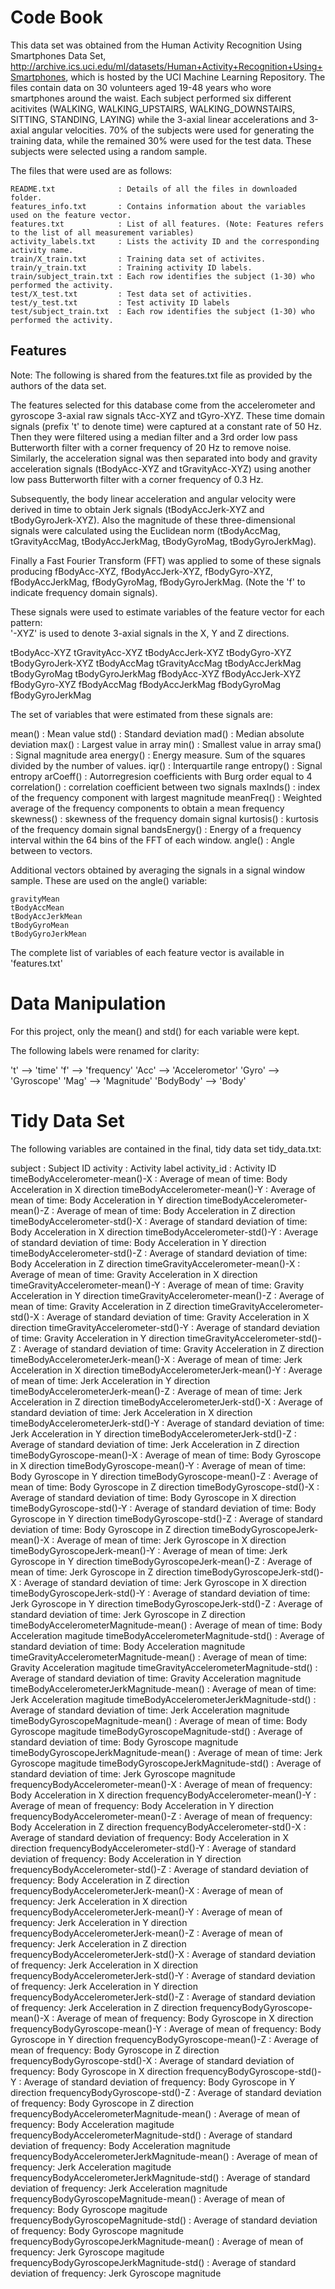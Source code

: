 # Code Book

This data set was obtained from the Human Activity Recognition Using Smartphones Data Set, http://archive.ics.uci.edu/ml/datasets/Human+Activity+Recognition+Using+Smartphones, which is hosted by the UCI Machine Learning Repository. The files contain data on 30 volunteers aged 19-48 years who wore smartphones around the waist. Each subject performed six different acitivites (WALKING, WALKING_UPSTAIRS, WALKING_DOWNSTAIRS, SITTING, STANDING, LAYING) while the 3-axial linear accelerations and 3-axial angular velocities. 70% of the subjects were used for generating the training data, while the remained 30% were used for the test data. These subjects were selected using a random sample.

The files that were used are as follows:

    README.txt              : Details of all the files in downloaded folder.
    features_info.txt       : Contains information about the variables used on the feature vector.
    features.txt            : List of all features. (Note: Features refers to the list of all measurement variables)
    activity_labels.txt     : Lists the activity ID and the corresponding activity name.
    train/X_train.txt       : Training data set of activites.
    train/y_train.txt       : Training activity ID labels.
    train/subject_train.txt : Each row identifies the subject (1-30) who performed the activity.
    test/X_test.txt         : Test data set of activities.
    test/y_test.txt         : Test activity ID labels
    test/subject_train.txt  : Each row identifies the subject (1-30) who performed the activity.

## Features

Note: The following is shared from the features.txt file as provided by the authors of the data set.

The features selected for this database come from the accelerometer and gyroscope 3-axial raw signals tAcc-XYZ and tGyro-XYZ. These time domain signals (prefix 't' to denote time) were captured at a constant rate of 50 Hz. Then they were filtered using a median filter and a 3rd order low pass Butterworth filter with a corner frequency of 20 Hz to remove noise. Similarly, the acceleration signal was then separated into body and gravity acceleration signals (tBodyAcc-XYZ and tGravityAcc-XYZ) using another low pass Butterworth filter with a corner frequency of 0.3 Hz. 

Subsequently, the body linear acceleration and angular velocity were derived in time to obtain Jerk signals (tBodyAccJerk-XYZ and tBodyGyroJerk-XYZ). Also the magnitude of these three-dimensional signals were calculated using the Euclidean norm (tBodyAccMag, tGravityAccMag, tBodyAccJerkMag, tBodyGyroMag, tBodyGyroJerkMag). 

Finally a Fast Fourier Transform (FFT) was applied to some of these signals producing fBodyAcc-XYZ, fBodyAccJerk-XYZ, fBodyGyro-XYZ, fBodyAccJerkMag, fBodyGyroMag, fBodyGyroJerkMag. (Note the 'f' to indicate frequency domain signals). 

These signals were used to estimate variables of the feature vector for each pattern:  
'-XYZ' is used to denote 3-axial signals in the X, Y and Z directions.

tBodyAcc-XYZ
tGravityAcc-XYZ
tBodyAccJerk-XYZ
tBodyGyro-XYZ
tBodyGyroJerk-XYZ
tBodyAccMag
tGravityAccMag
tBodyAccJerkMag
tBodyGyroMag
tBodyGyroJerkMag
fBodyAcc-XYZ
fBodyAccJerk-XYZ
fBodyGyro-XYZ
fBodyAccMag
fBodyAccJerkMag
fBodyGyroMag
fBodyGyroJerkMag

The set of variables that were estimated from these signals are: 

mean()          :   Mean value
std()           :   Standard deviation
mad()           :   Median absolute deviation 
max()           :   Largest value in array
min()           :   Smallest value in array
sma()           :   Signal magnitude area
energy()        :   Energy measure. Sum of the squares divided by the number of values. 
iqr()           :   Interquartile range 
entropy()       :   Signal entropy
arCoeff()       :   Autorregresion coefficients with Burg order equal to 4
correlation()   :   correlation coefficient between two signals
maxInds()       :   index of the frequency component with largest magnitude
meanFreq()      :   Weighted average of the frequency components to obtain a mean frequency
skewness()      :   skewness of the frequency domain signal 
kurtosis()      :   kurtosis of the frequency domain signal 
bandsEnergy()   :   Energy of a frequency interval within the 64 bins of the FFT of each window.
angle()         :   Angle between to vectors.

Additional vectors obtained by averaging the signals in a signal window sample. These are used on the angle() variable:

    gravityMean
    tBodyAccMean
    tBodyAccJerkMean
    tBodyGyroMean
    tBodyGyroJerkMean

The complete list of variables of each feature vector is available in 'features.txt'

# Data Manipulation

For this project, only the mean() and std() for each variable were kept. 

The following labels were renamed for clarity:

't' --> 'time'
'f' --> 'frequency'
'Acc' --> 'Accelerometor'
'Gyro' --> 'Gyroscope'
'Mag' --> 'Magnitude'
'BodyBody' --> 'Body'

# Tidy Data Set

The following variables are contained in the final, tidy data set tidy_data.txt:

subject	:	Subject ID
activity	:	Activity label
activity_id	:	Activity ID
timeBodyAccelerometer-mean()-X	:	Average of mean of time: Body Acceleration in X direction
timeBodyAccelerometer-mean()-Y	:	Average of mean of time: Body Acceleration in Y direction
timeBodyAccelerometer-mean()-Z	:	Average of mean of time: Body Acceleration in Z direction
timeBodyAccelerometer-std()-X	:	Average of standard deviation of time: Body Acceleration in X direction
timeBodyAccelerometer-std()-Y	:	Average of standard deviation of time: Body Acceleration in Y direction
timeBodyAccelerometer-std()-Z	:	Average of standard deviation of time: Body Acceleration in Z direction
timeGravityAccelerometer-mean()-X	:	Average of mean of time: Gravity Acceleration in X direction
timeGravityAccelerometer-mean()-Y	:	Average of mean of time: Gravity Acceleration in Y direction
timeGravityAccelerometer-mean()-Z	:	Average of mean of time: Gravity Acceleration in Z direction
timeGravityAccelerometer-std()-X	:	Average of standard deviation of time: Gravity Acceleration in X direction
timeGravityAccelerometer-std()-Y	:	Average of standard deviation of time: Gravity Acceleration in Y direction
timeGravityAccelerometer-std()-Z	:	Average of standard deviation of time: Gravity Acceleration in Z direction
timeBodyAccelerometerJerk-mean()-X	:	Average of mean of time: Jerk Acceleration in X direction
timeBodyAccelerometerJerk-mean()-Y	:	Average of mean of time: Jerk Acceleration in Y direction
timeBodyAccelerometerJerk-mean()-Z	:	Average of mean of time: Jerk Acceleration in Z direction
timeBodyAccelerometerJerk-std()-X	:	Average of standard deviation of time: Jerk Acceleration in X direction
timeBodyAccelerometerJerk-std()-Y	:	Average of standard deviation of time: Jerk Acceleration in Y direction
timeBodyAccelerometerJerk-std()-Z	:	Average of standard deviation of time: Jerk Acceleration in Z direction
timeBodyGyroscope-mean()-X	:	Average of mean of time: Body Gyroscope in X direction
timeBodyGyroscope-mean()-Y	:	Average of mean of time: Body Gyroscope in Y direction
timeBodyGyroscope-mean()-Z	:	Average of mean of time: Body Gyroscope in Z direction
timeBodyGyroscope-std()-X	:	Average of standard deviation of time: Body Gyroscope in X direction
timeBodyGyroscope-std()-Y	:	Average of standard deviation of time: Body Gyroscope in Y direction
timeBodyGyroscope-std()-Z	:	Average of standard deviation of time: Body Gyroscope in Z direction
timeBodyGyroscopeJerk-mean()-X	:	Average of mean of time: Jerk Gyroscope in X direction
timeBodyGyroscopeJerk-mean()-Y	:	Average of mean of time: Jerk Gyroscope in Y direction
timeBodyGyroscopeJerk-mean()-Z	:	Average of mean of time: Jerk Gyroscope in Z direction
timeBodyGyroscopeJerk-std()-X	:	Average of standard deviation of time: Jerk Gyroscope in X direction
timeBodyGyroscopeJerk-std()-Y	:	Average of standard deviation of time: Jerk Gyroscope in Y direction
timeBodyGyroscopeJerk-std()-Z	:	Average of standard deviation of time: Jerk Gyroscope in Z direction
timeBodyAccelerometerMagnitude-mean()	:	Average of mean of time: Body Acceleration magitude
timeBodyAccelerometerMagnitude-std()	:	Average of standard deviation of time: Body Acceleration magnitude
timeGravityAccelerometerMagnitude-mean()	:	Average of mean of time: Gravity Acceleration magitude
timeGravityAccelerometerMagnitude-std()	:	Average of standard deviation of time: Gravity Acceleration magnitude
timeBodyAccelerometerJerkMagnitude-mean()	:	Average of mean of time: Jerk Acceleration magitude
timeBodyAccelerometerJerkMagnitude-std()	:	Average of standard deviation of time: Jerk Acceleration magnitude
timeBodyGyroscopeMagnitude-mean()	:	Average of mean of time: Body Gyroscope magitude
timeBodyGyroscopeMagnitude-std()	:	Average of standard deviation of time: Body Gyroscope magnitude
timeBodyGyroscopeJerkMagnitude-mean()	:	Average of mean of time: Jerk Gyroscope magitude
timeBodyGyroscopeJerkMagnitude-std()	:	Average of standard deviation of time: Jerk Gyroscope magnitude
frequencyBodyAccelerometer-mean()-X	:	Average of mean of frequency: Body Acceleration in X direction
frequencyBodyAccelerometer-mean()-Y	:	Average of mean of frequency: Body Acceleration in Y direction
frequencyBodyAccelerometer-mean()-Z	:	Average of mean of frequency: Body Acceleration in Z direction
frequencyBodyAccelerometer-std()-X	:	Average of standard deviation of frequency: Body Acceleration in X direction
frequencyBodyAccelerometer-std()-Y	:	Average of standard deviation of frequency: Body Acceleration in Y direction
frequencyBodyAccelerometer-std()-Z	:	Average of standard deviation of frequency: Body Acceleration in Z direction
frequencyBodyAccelerometerJerk-mean()-X	:	Average of mean of frequency: Jerk Acceleration in X direction
frequencyBodyAccelerometerJerk-mean()-Y	:	Average of mean of frequency: Jerk Acceleration in Y direction
frequencyBodyAccelerometerJerk-mean()-Z	:	Average of mean of frequency: Jerk Acceleration in Z direction
frequencyBodyAccelerometerJerk-std()-X	:	Average of standard deviation of frequency: Jerk Acceleration in X direction
frequencyBodyAccelerometerJerk-std()-Y	:	Average of standard deviation of frequency: Jerk Acceleration in Y direction
frequencyBodyAccelerometerJerk-std()-Z	:	Average of standard deviation of frequency: Jerk Acceleration in Z direction
frequencyBodyGyroscope-mean()-X	:	Average of mean of frequency: Body Gyroscope in X direction
frequencyBodyGyroscope-mean()-Y	:	Average of mean of frequency: Body Gyroscope in Y direction
frequencyBodyGyroscope-mean()-Z	:	Average of mean of frequency: Body Gyroscope in Z direction
frequencyBodyGyroscope-std()-X	:	Average of standard deviation of frequency: Body Gyroscope in X direction
frequencyBodyGyroscope-std()-Y	:	Average of standard deviation of frequency: Body Gyroscope in Y direction
frequencyBodyGyroscope-std()-Z	:	Average of standard deviation of frequency: Body Gyroscope in Z direction
frequencyBodyAccelerometerMagnitude-mean()	:	Average of mean of frequency: Body Acceleration magitude
frequencyBodyAccelerometerMagnitude-std()	:	Average of standard deviation of frequency: Body Acceleration magnitude
frequencyBodyAccelerometerJerkMagnitude-mean()	:	Average of mean of frequency: Jerk Acceleration magitude
frequencyBodyAccelerometerJerkMagnitude-std()	:	Average of standard deviation of frequency: Jerk Acceleration magnitude
frequencyBodyGyroscopeMagnitude-mean()	:	Average of mean of frequency: Body Gyroscope magitude
frequencyBodyGyroscopeMagnitude-std()	:	Average of standard deviation of frequency: Body Gyroscope magnitude
frequencyBodyGyroscopeJerkMagnitude-mean()	:	Average of mean of frequency: Jerk Gyroscope magitude
frequencyBodyGyroscopeJerkMagnitude-std()	:	Average of standard deviation of frequency: Jerk Gyroscope magnitude
